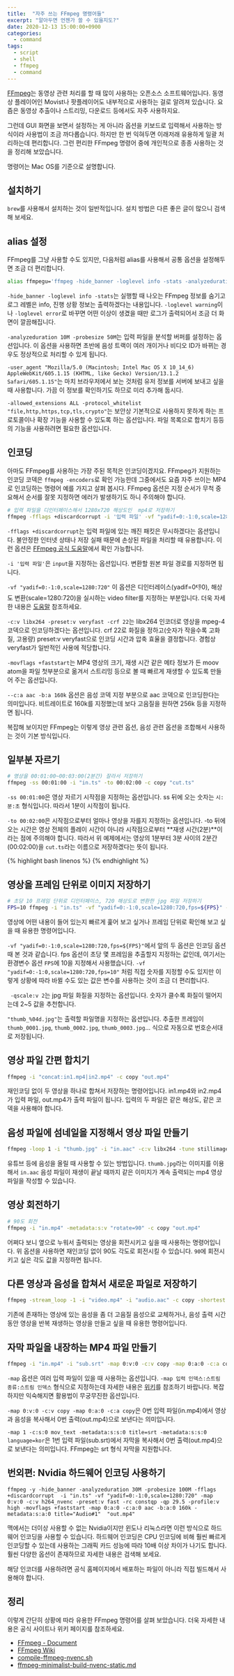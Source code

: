 ```yaml
---
title:  "자주 쓰는 FFmpeg 명령어들"
excerpt: "알아두면 언젠가 쓸 수 있을지도?"
date: 2020-12-13 15:00:00+0900
categories:
  - command
tags:
  - script
  - shell
  - ffmpeg
  - command
---
```


[FFmpeg](https://ffmpeg.org/download.html)는 동영상 관련 처리를 할 때 많이 사용하는 오픈소스 소프트웨어입니다. 동영상 플레이어인 Movist나 팟플레이어도 내부적으로 사용하는 걸로 알려져 있습니다. 요즘은 동영상 추출이나 스트리밍, 다운로드 등에서도 자주 사용하지요.

그런데 GUI 화면을 보면서 설정하는 게 아니라 옵션을 키보드로 입력해서 사용하는 방식이라 사용법이 조금 까다롭습니다. 하지만 한 번 익혀두면 이래저래 유용하게 일괄 처리하는데 편리합니다. 그런 편리한 FFmpeg 명령어 중에 개인적으로 종종 사용하는 것을 정리해 보았습니다.

명령어는 Mac OS를 기준으로 설명합니다.

## 설치하기

`brew`를 사용해서 설치하는 것이 일반적입니다. 설치 방법은 다른 좋은 글이 많으니 검색해 보세요.

## alias 설정

FFmpeg를 그냥 사용할 수도 있지만, 다음처럼 alias를 사용해서 공통 옵션을 설정해두면 조금 더 편리합니다.

```bash
alias ffmpegu='ffmpeg -hide_banner -loglevel info -stats -analyzeduration 10M -probesize 50M -user_agent "Mozilla/5.0 (Macintosh; Intel Mac OS X 10_14_6) AppleWebKit/605.1.15 (KHTML, like Gecko) Version/13.1.2 Safari/605.1.15" -allowed_extensions ALL -protocol_whitelist "file,http,https,tcp,tls,crypto" '
```

`-hide_banner -loglevel info -stats`는 실행할 때 나오는 FFmpeg 정보를 숨기고 로그 레벨은 info, 진행 상황 정보는 출력하겠다는 내용입니다. `-loglevel warning`이나 `-loglevel error`로 바꾸면 어떤 이상이 생겼을 때만 로그가 출력되어서 조금 더 화면이 깔끔해집니다.

`-analyzeduration 10M -probesize 50M`는 입력 파일을 분석할 버퍼를 설정하는 옵션입니다. 이 옵션을 사용하면 초반에 음성 트랙이 여러 개이거나 비디오 ID가 바뀌는 경우도 정상적으로 처리할 수 있게 됩니다.

`-user_agent "Mozilla/5.0 (Macintosh; Intel Mac OS X 10_14_6) AppleWebKit/605.1.15 (KHTML, like Gecko) Version/13.1.2 Safari/605.1.15"`는 마치 브라우저에서 보는 것처럼 유저 정보를 서버에 보내고 싶을 때 사용합니다. 가끔 이 정보를 확인하기도 하므로 미리 추가해 둡시다.

`-allowed_extensions ALL -protocol_whitelist "file,http,https,tcp,tls,crypto"`는 보안상 기본적으로 사용하지 못하게 하는 프로토콜이나 확장 기능을 사용할 수 있도록 하는 옵션입니다. 파일 목록으로 합치기 등등의 기능을 사용하려면 필요한 옵션입니다.

## 인코딩

아마도 FFmpeg를 사용하는 가장 주된 목적은 인코딩이겠지요. FFmpeg가 지원하는 인코딩 코덱은 `ffmpeg -encoders`로 확인 가능한데 그중에서도 요즘 자주 쓰이는 MP4로 인코딩하는 명령어 예를 가지고 살펴 봅시다. FFmpeg 옵션은 지정 순서가 무척 중요해서 순서를 잘못 지정하면 에러가 발생하기도 하니 주의해야 합니다.

```bash
# 입력 파일을 디인터페이스해서 1280x720 해상도인  mp4로 저장하기
ffmpeg -fflags +discardcorrupt -i '입력 파일' -vf "yadif=0:-1:0,scale=1280:720" -c:v libx264 -preset:v veryfast -crf 22 -movflags +faststart -c:a aac -b:a 160k '출력 파일.mp4'
```

`-fflags +discardcorrupt`는 입력 파일에 있는 깨진 패킷은 무시하겠다는 옵션입니다. 불안정한 인터넷 상태나 저장 실패 때문에 손상된 파일을 처리할 때 유용합니다. 이런 옵션은 [FFmpeg 공식 도움말](https://ffmpeg.org/ffmpeg-formats.html)에서 확인 가능합니다.

`-i '입력 파일'`은 `input`을 지정하는 옵션입니다. 변환할 원본 파일 경로를 지정하면 됩니다.

`-vf "yadif=0:-1:0,scale=1280:720"` 이 옵션은 디인터레이스(yadif=0:-1:0), 해상도 변환(scale=1280:720)을 실시하는 video filter를 지정하는 부분입니다. 더욱 자세한 내용은 [도움말](https://ffmpeg.org/ffmpeg-filters.html) 참조하세요.

`-c:v libx264 -preset:v veryfast -crf 22`는 libx264 인코더로 영상을 mpeg-4 코덱으로 인코딩하겠다는 옵션입니다. crf 22로 화질을 정하고(숫자가 작을수록 고화질, 고용량) preset:v veryfast으로 인코딩 시간과 압축 효율을 결정합니다. 경험상 veryfast가 일반적인 사용에 적당합니다.

`-movflags +faststart`는 MP4 영상의 크기, 재생 시간 같은 메타 정보가 든 moov atom을 파일 첫부분으로 옮겨서 스트리밍 등으로 볼 때 빠르게 재생할 수 있도록 만들어 주는 옵션입니다.

`--c:a aac -b:a 160k` 옵션은 음성 코덱 지정 부분으로 aac 코덱으로 인코딩한다는 의미입니다. 비트레이트로 160k를 지정했는데 보다 고음질을 원하면 256k 등을 지정하면 됩니다.

복잡해 보이지만 FFmpeg는 이렇게 영상 관련 옵션, 음성 관련 옵션을 조합해서 사용하는 것이 기본 방식입니다.

## 일부분 자르기

```bash
# 영상을 00:01:00~00:03:00(2분간) 잘라서 저장하기
ffmpeg -ss 00:01:00 -i "in.ts" -to 00:02:00 -c copy "cut.ts"
```

`-ss 00:01:00`은 영상 자르기 시작점을 지정하는 옵션입니다. ss 뒤에 오는 숫자는 `시:분:초` 형식입니다. 따라서 1분이 시작점이 됩니다.

`-to 00:02:00`은 시작점으로부터 얼마나 영상을 자를지 지정하는 옵션입니다. -to 뒤에 오는 시간은 영상 전체의 플레이 시간이 아니라 시작점으로부터 **재생 시간(2분)**이라는 점에 주의해야 합니다. 따라서 위 예제에서는 영상의 1분부터 3분 사이의 2분간(00:02:00)을 `cut.ts`라는 이름으로 저장하겠다는 뜻이 됩니다.

{% highlight bash linenos %}
{% endhighlight %}

## 영상을 프레임 단위로 이미지 저장하기

```bash
# 초당 10 프레임 단위로 디인터페이스, 720 해상도로 변환한 jpg 파일 저장하기
FPS=10 ffmpeg -i "in.ts" -vf "yadif=0:-1:0,scale=1280:720,fps=${FPS}" -qscale:v 2 "thumb_%04d.jpg"
```

영상에 어떤 내용이 들어 있는지 빠르게 훑어 보고 싶거나 프레임 단위로 확인해 보고 싶을 때 유용한 명령어입니다.

`-vf "yadif=0:-1:0,scale=1280:720,fps=${FPS}"`에서 앞의 두 옵션은 인코딩 옵션 때 본 것과 같습니다. fps 옵션이 초당 몇 프레임을 추출할지 지정하는 값인데, 여기서는 환경변수 옵션 `FPS`에 10을 지정해서 사용했습니다. `-vf "yadif=0:-1:0,scale=1280:720,fps=10"` 처럼 직접 숫자를 지정할 수도 있지만 이렇게 상황에 따라 바뀔 수도 있는 값은 변수를 사용하는 것이 조금 더 편리합니다.

` -qscale:v 2`는 jpg 파일 화질을 지정하는 옵션입니다. 숫자가 클수록 화질이 떨어지는데 2~5 값을 추천합니다. 

`"thumb_%04d.jpg"`는 출력할 파일명을 지정하는 옵션입니다. 추출한 프레임이 `thumb_0001.jpg`, `thumb_0002.jpg`, `thumb_0003.jpg`... 식으로 자동으로 번호순서대로 저장됩니다.

## 영상 파일 간편 합치기

```bash
ffmpeg -i "concat:in1.mp4|in2.mp4" -c copy "out.mp4"
```

재인코딩 없이 두 영상을 하나로 합쳐서 저장하는 명령어입니다. in1.mp4와 in2.mp4가 입력 파일, out.mp4가 출력 파일이 됩니다. 입력의 두 파일은 같은 해상도, 같은 코덱을 사용해야 합니다.

## 음성 파일에 섬네일을 지정해서 영상 파일 만들기

```bash
ffmpeg -loop 1 -i "thumb.jpg" -i "in.aac" -c:v libx264 -tune stillimage -acodec copy -pix_fmt yuv420p -shortest "out.mp4"
```

유튜브 등에 음성을 올릴 때 사용할 수 있는 방법입니다. `thumb.jpg`라는 이미지를 이용해서 `in.aac` 음성 파일이 재생이 끝날 때까지 같은 이미지가 계속 출력되는 mp4 영상 파일을 작성할 수 있습니다.

## 영상 회전하기

```bash
# 90도 회전
ffmpeg -i "in.mp4" -metadata:s:v "rotate=90" -c copy "out.mp4"
```

어쩌다 보니 옆으로 누워서 출력되는 영상을 회전시키고 싶을 때 사용하는 명령어입니다. 위 옵션을 사용하면 재인코딩 없이 90도 각도로 회전시킬 수 있습니다. `90`에 회전시키고 싶은 각도 값을 지정하면 됩니다.


## 다른 영상과 음성을 합쳐서 새로운 파일로 저장하기

```bash
ffmpeg -stream_loop -1 -i "video.mp4" -i "audio.aac" -c copy -shortest -map 0:v:0 -map 1:a:0 -y "out.mp4"
```

기존에 존재하는 영상에 있는 음성을 좀 더 고음질 음성으로 교체하거나, 음성 출력 시간 동안 영상을 반복 재생하는 영상을 만들고 싶을 때 유용한 명령어입니다.

## 자막 파일을 내장하는 MP4 파일 만들기

```bash
ffmpeg -i "in.mp4" -i "sub.srt" -map 0:v:0 -c:v copy -map 0:a:0 -c:a copy -map 1 -c:s:0 mov_text -metadata:s:s:0 title=srt -metadata:s:s:0 language=kor "out.mp4"
```

`-map` 옵션은 여러 입력 파일이 있을 때 사용하는 옵션입니다. `-map 입력 인덱스:스트림 종류:스트림 인덱스` 형식으로 지정하는데 자세한 내용은 [위키](https://trac.ffmpeg.org/wiki/Map)를 참조하기 바랍니다. 복잡하지만 익숙해지면 활용법이 무궁무진한 옵션입니다.

`-map 0:v:0 -c:v copy -map 0:a:0 -c:a copy`은 0번 입력 파일(in.mp4)에서 영상과 음성을 복사해서 0번 출력(out.mp4)으로 보낸다는 의미입니다.

`-map 1 -c:s:0 mov_text -metadata:s:s:0 title=srt -metadata:s:s:0 language=kor`은 1번 입력 파일(sub.srt)에서 자막을 복사해서 0번 출력(out.mp4)으로 보낸다는 의미입니다. FFmpeg는 srt 형식 자막을 지원합니다.

## 번외편: Nvidia 하드웨어 인코딩 사용하기

```
ffmpeg -y -hide_banner -analyzeduration 30M -probesize 100M -fflags +discardcorrupt  -i "in.ts" -vf "yadif=0:-1:0,scale=1280:720" -map 0:v:0 -c:v h264_nvenc -preset:v fast -rc constqp -qp 29.5 -profile:v high -movflags +faststart -map 0:a:0 -c:a:0 aac -b:a:0 160k -metadata:s:a:0 title="Audio#1"  "out.mp4"
```

맥에서는 더이상 사용할 수 없는 Nvidia이지만 윈도나 리눅스라면 이런 방식으로 하드웨어 인코딩을 사용할 수 있습니다. 하드웨어 인코딩은 CPU 인코딩에 비해 훨씬 빠르게 인코딩할 수 있는데 사용하는 그래픽 카드 성능에 따라 10배 이상 차이가 나기도 합니다. 훨씬 다양한 옵션이 존재하므로 자세한 내용은 검색해 보세요.

해당 인코더를 사용하려면 공식 홈페이지에서 배포하는 파일이 아니라 직접 빌드해서 사용해야 합니다.

## 정리

이렇게 간단히 상황에 따라 유용한 FFmpeg 명령어를 살펴 보았습니다. 더욱 자세한 내용은 공식 사이트나 위키 페이지를 참조하세요.

- [FFmpeg - Document](https://ffmpeg.org/documentation.html)
- [FFmpeg Wiki](https://trac.ffmpeg.org/wiki)
- [compile-ffmpeg-nvenc.sh](https://gist.github.com/Brainiarc7/3f7695ac2a0905b05c5b)
- [ffmpeg-minimalist-build-nvenc-static.md](https://gist.github.com/gfodor/16b216b354c656ea1078bbc54c364ca6)
